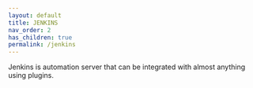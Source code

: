 ```yaml
---
layout: default
title: JENKINS
nav_order: 2
has_children: true
permalink: /jenkins
---
```


Jenkins is automation server that can be integrated with almost anything using plugins.
